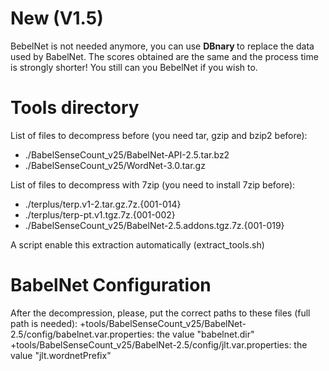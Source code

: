 # New (V1.5)

BebelNet is not needed anymore, you can use <STRONG> DBnary </STRONG> to replace the data used by BabelNet. The scores obtained are the same and the process time is strongly shorter!
You still can you BebelNet if you wish to.


# Tools directory

List of files to decompress before (you need tar, gzip and bzip2 before):
+ ./BabelSenseCount_v25/BabelNet-API-2.5.tar.bz2
+ ./BabelSenseCount_v25/WordNet-3.0.tar.gz

List of files to decompress with 7zip (you need to install 7zip before):
+ ./terplus/terp.v1-2.tar.gz.7z.{001-014}
+ ./terplus/terp-pt.v1.tgz.7z.{001-002}
+ ./BabelSenseCount_v25/BabelNet-2.5.addons.tgz.7z.{001-019}

A script enable this extraction automatically (extract_tools.sh)


# BabelNet Configuration

After the decompression, please, put the correct paths to these files (full path is needed):
+tools/BabelSenseCount_v25/BabelNet-2.5/config/babelnet.var.properties:	the value "babelnet.dir"
+tools/BabelSenseCount_v25/BabelNet-2.5/config/jlt.var.properties:	the value "jlt.wordnetPrefix"

